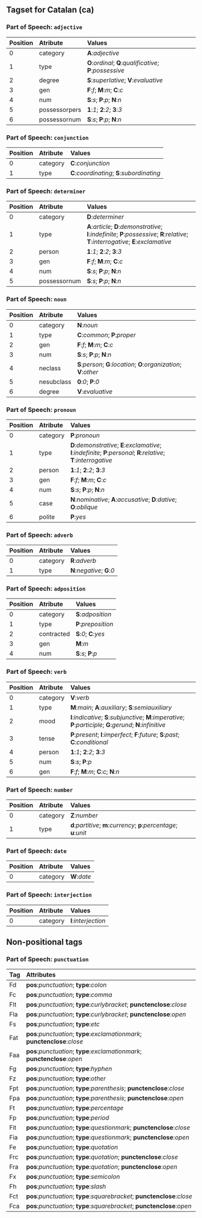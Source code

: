 ## Tagset for Catalan (ca)


### Part of Speech: `adjective`
| Position | Atribute | Values |
|:----     |:----     |:----   |
| 0        | category | **A**:_adjective_ |
| 1 | type |   **O**:_ordinal_;   **Q**:_qualificative_;   **P**:_possessive_|
| 2 | degree |   **S**:_superlative_;   **V**:_evaluative_|
| 3 | gen |   **F**:_f_;   **M**:_m_;   **C**:_c_|
| 4 | num |   **S**:_s_;   **P**:_p_;   **N**:_n_|
| 5 | possessorpers |   **1**:_1_;   **2**:_2_;   **3**:_3_|
| 6 | possessornum |   **S**:_s_;   **P**:_p_;   **N**:_n_|

### Part of Speech: `conjunction`
| Position | Atribute | Values |
|:----     |:----     |:----   |
| 0        | category | **C**:_conjunction_ |
| 1 | type |   **C**:_coordinating_;   **S**:_subordinating_|

### Part of Speech: `determiner`
| Position | Atribute | Values |
|:----     |:----     |:----   |
| 0        | category | **D**:_determiner_ |
| 1 | type |   **A**:_article_;   **D**:_demonstrative_;   **I**:_indefinite_;   **P**:_possessive_;   **R**:_relative_;   **T**:_interrogative_;   **E**:_exclamative_|
| 2 | person |   **1**:_1_;   **2**:_2_;   **3**:_3_|
| 3 | gen |   **F**:_f_;   **M**:_m_;   **C**:_c_|
| 4 | num |   **S**:_s_;   **P**:_p_;   **N**:_n_|
| 5 | possessornum |   **S**:_s_;   **P**:_p_;   **N**:_n_|

### Part of Speech: `noun`
| Position | Atribute | Values |
|:----     |:----     |:----   |
| 0        | category | **N**:_noun_ |
| 1 | type |   **C**:_common_;   **P**:_proper_|
| 2 | gen |   **F**:_f_;   **M**:_m_;   **C**:_c_|
| 3 | num |   **S**:_s_;   **P**:_p_;   **N**:_n_|
| 4 | neclass |   **S**:_person_;   **G**:_location_;   **O**:_organization_;   **V**:_other_|
| 5 | nesubclass |   **0**:_0_;   **P**:_0_|
| 6 | degree |   **V**:_evaluative_|

### Part of Speech: `pronoun`
| Position | Atribute | Values |
|:----     |:----     |:----   |
| 0        | category | **P**:_pronoun_ |
| 1 | type |   **D**:_demonstrative_;   **E**:_exclamative_;   **I**:_indefinite_;   **P**:_personal_;   **R**:_relative_;   **T**:_interrogative_|
| 2 | person |   **1**:_1_;   **2**:_2_;   **3**:_3_|
| 3 | gen |   **F**:_f_;   **M**:_m_;   **C**:_c_|
| 4 | num |   **S**:_s_;   **P**:_p_;   **N**:_n_|
| 5 | case |   **N**:_nominative_;   **A**:_accusative_;   **D**:_dative_;   **O**:_oblique_|
| 6 | polite |   **P**:_yes_|

### Part of Speech: `adverb`
| Position | Atribute | Values |
|:----     |:----     |:----   |
| 0        | category | **R**:_adverb_ |
| 1 | type |   **N**:_negative_;   **G**:_0_|

### Part of Speech: `adposition`
| Position | Atribute | Values |
|:----     |:----     |:----   |
| 0        | category | **S**:_adposition_ |
| 1 | type |   **P**:_preposition_|
| 2 | contracted |   **S**:_0_;   **C**:_yes_|
| 3 | gen |   **M**:_m_|
| 4 | num |   **S**:_s_;   **P**:_p_|

### Part of Speech: `verb`
| Position | Atribute | Values |
|:----     |:----     |:----   |
| 0        | category | **V**:_verb_ |
| 1 | type |   **M**:_main_;   **A**:_auxiliary_;   **S**:_semiauxiliary_|
| 2 | mood |   **I**:_indicative_;   **S**:_subjunctive_;   **M**:_imperative_;   **P**:_participle_;   **G**:_gerund_;   **N**:_infinitive_|
| 3 | tense |   **P**:_present_;   **I**:_imperfect_;   **F**:_future_;   **S**:_past_;   **C**:_conditional_|
| 4 | person |   **1**:_1_;   **2**:_2_;   **3**:_3_|
| 5 | num |   **S**:_s_;   **P**:_p_|
| 6 | gen |   **F**:_f_;   **M**:_m_;   **C**:_c_;   **N**:_n_|

### Part of Speech: `number`
| Position | Atribute | Values |
|:----     |:----     |:----   |
| 0        | category | **Z**:_number_ |
| 1 | type |   **d**:_partitive_;   **m**:_currency_;   **p**:_percentage_;   **u**:_unit_|

### Part of Speech: `date`
| Position | Atribute | Values |
|:----     |:----     |:----   |
| 0        | category | **W**:_date_ |

### Part of Speech: `interjection`
| Position | Atribute | Values |
|:----     |:----     |:----   |
| 0        | category | **I**:_interjection_ |


## Non-positional tags

### Part of Speech: `punctuation`
| Tag  | Attributes |
|:---- |:----       |
| Fd | **pos**:_punctuation_;   **type**:_colon_|
| Fc | **pos**:_punctuation_;   **type**:_comma_|
| Flt | **pos**:_punctuation_;  **type**:_curlybracket_;   **punctenclose**:_close_|
| Fla | **pos**:_punctuation_;  **type**:_curlybracket_;   **punctenclose**:_open_|
| Fs | **pos**:_punctuation_;   **type**:_etc_|
| Fat | **pos**:_punctuation_;  **type**:_exclamationmark_;   **punctenclose**:_close_|
| Faa | **pos**:_punctuation_;  **type**:_exclamationmark_;   **punctenclose**:_open_|
| Fg | **pos**:_punctuation_;   **type**:_hyphen_|
| Fz | **pos**:_punctuation_;   **type**:_other_|
| Fpt | **pos**:_punctuation_;  **type**:_parenthesis_;   **punctenclose**:_close_|
| Fpa | **pos**:_punctuation_;  **type**:_parenthesis_;   **punctenclose**:_open_|
| Ft | **pos**:_punctuation_;   **type**:_percentage_|
| Fp | **pos**:_punctuation_;   **type**:_period_|
| Fit | **pos**:_punctuation_;  **type**:_questionmark_;   **punctenclose**:_close_|
| Fia | **pos**:_punctuation_;  **type**:_questionmark_;   **punctenclose**:_open_|
| Fe | **pos**:_punctuation_;   **type**:_quotation_|
| Frc | **pos**:_punctuation_;  **type**:_quotation_;   **punctenclose**:_close_|
| Fra | **pos**:_punctuation_;  **type**:_quotation_;   **punctenclose**:_open_|
| Fx | **pos**:_punctuation_;   **type**:_semicolon_|
| Fh | **pos**:_punctuation_;   **type**:_slash_|
| Fct | **pos**:_punctuation_;  **type**:_squarebracket_;   **punctenclose**:_close_|
| Fca | **pos**:_punctuation_;  **type**:_squarebracket_;   **punctenclose**:_open_|
